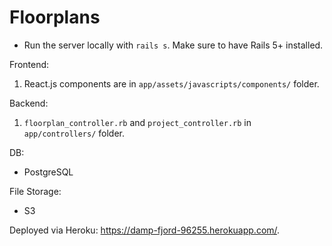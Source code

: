 # Floorplans

* Run the server locally with `rails s`. Make sure to have Rails 5+ installed.

Frontend:

1. React.js components are in `app/assets/javascripts/components/` folder.

Backend:

1. `floorplan_controller.rb` and `project_controller.rb` in `app/controllers/` folder.

DB:

- PostgreSQL

File Storage:

- S3

Deployed via Heroku: https://damp-fjord-96255.herokuapp.com/. 
